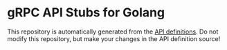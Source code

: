 # gRPC API Stubs for Golang

This repository is automatically generated from the [API definitions](https://gitlab.com/stream-machine/api-definitions). Do not modify this repository, but make your changes in the API definition source!
